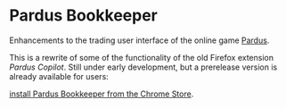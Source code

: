 # Pardus Bookkeeper

Enhancements to the trading user interface of the online
game [Pardus](http://www.pardus.at/).

This is a rewrite of some of the functionality of the old Firefox extension
_Pardus Copilot_.  Still under early development, but a prerelease version is
already available for users:

[install Pardus Bookkeeper from the Chrome Store](https://chrome.google.com/webstore/detail/dfelhcfikpiomockabkkcjgfigdalcmk).
